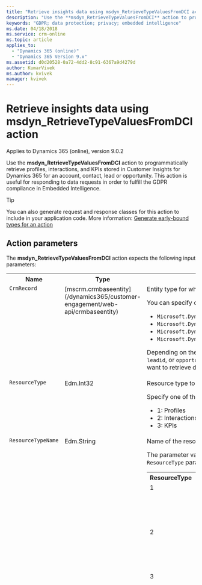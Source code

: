 ```yaml
---
title: "Retrieve insights data using msdyn_RetrieveTypeValuesFromDCI action (Dynamics 365 Customer Engagement) | Microsoft Docs  "
description: "Use the **msdyn_RetrieveTypeValuesFromDCI** action to programmatically retrieve profiles, interactions, and KPIs for an account, contact, lead or opportunity that is stored in Customer Insights for Dynamics 365"
keywords: "GDPR; data protection; privacy; embedded intelligence"
ms.date: 04/18/2018
ms.service: crm-online
ms.topic: article
applies_to:
  - "Dynamics 365 (online)"
  - "Dynamics 365 Version 9.x"
ms.assetid: d0d20528-0a72-4dd2-8c91-6367a9d4279d
author: KumarVivek
ms.author: kvivek
manager: kvivek
---
```


# Retrieve insights data using msdyn_RetrieveTypeValuesFromDCI action

Applies to Dynamics 365 (online), version 9.0.2

Use the **msdyn_RetrieveTypeValuesFromDCI** action to programmatically retrieve profiles, interactions, and KPIs stored in Customer Insights for Dynamics 365 for an account, contact, lead or opportunity. This action is useful for responding to data requests in order to fulfill the GDPR compliance in Embedded Intelligence.

> [!TIP]
> You can also generate request and response classes for this action to include in your application code. More information: [Generate early-bound types for an action](../../developer/create-own-actions.md#generate-early-bound-types-for-an-action)

## Action parameters

The **msdyn_RetrieveTypeValuesFromDCI** action expects the following input parameters:

<table>
<tr>
<th>Name</th>
<th>Type</th>
<th>Description</th>
</tr>
<tr>
<td valign="top"><code>CrmRecord</code></td>
<td valign="top">[mscrm.crmbaseentity](/dynamics365/customer-engagement/web-api/crmbaseentity)</td>
<td valign="top">Entity type for which you want to retrieve the data. Required.
<p>You can specify one of the following values:</p>
<ul>
<li><code>Microsoft.Dynamics.CRM.account</code></li>
<li><code>Microsoft.Dynamics.CRM.contact</code></li>
<li><code>Microsoft.Dynamics.CRM.lead</code></li>
<li><code>Microsoft.Dynamics.CRM.opportunity</code></li>
</ul>

<p>Depending on the specified entity type, you must specify <code>accountid</code>, 
<code>contactid</code>, <code>leadid</code>, or <code>opportunityid</code> as the second key to identify the entity record you want to retrieve data for. See [Example](#example) later in this topic.</p></td>
</tr>

<tr>
<td valign="top"><code>ResourceType</code></td>
<td valign="top">Edm.Int32</td>
<td valign="top">Resource type to retrieve. Required.
<p>Specify one of the following int values:
<ul>
<li>1: Profiles</li>
<li>2: Interactions</li>
<li>3: KPIs</li>

</ul></td>
</tr>
<tr>
<td valign="top"><code>ResourceTypeName</code></td>
<td valign="top">Edm.String</td>
<td>Name of the resource type. Required.
<p>The parameter value depends on the type of resource you specified in the <code>ResourceType</code> parameter.
<table>
<tr>
<th>ResourceType</th>
<th>Valid ResourceTypeName</th>
</tr>
<tr>
<td valign="top">1</td>
<td>
<ul>
<li>account</li>
<li>contact</li>
<li>lead</li>
<li>opportunity</li>
</ul></td>
</tr>
<tr>
<td valign="top">2</td>
<td>
<ul>
<li>email</li>
<li>appointment</li>
<li>phonecall</li>
<li>task</li>
</ul></td>
</tr>
<tr>
<td valign="top">3</td>
<td>
<ul>
<li>accountaveragefirstresponsetimebytheminminlifetime 
<li>accountaveragefirstresponsetimebythemlifetime 
<li>accountaveragefirstresponsetimebyusinminlifetime 
<li>accountaveragefirstresponsetimebyuslifetime 
<li>accounteffectiveemailsreceived 
<li>accountemailsreceived 
<li>accountemailsreceivedbyteam 
<li>accountemailsreceivedbyteamlifetime 
<li>accountemailsreceivedlifetime 
<li>accountemailssent 
<li>accountemailssentlifetime 
<li>accountemailstotal 
<li>accountfacetimewithcustomer 
<li>accountmeetingsdurationtotal 
<li>accountmeetingsreceived 
<li>accountmeetingsreceivedbyteam 
<li>accountmeetingsreceivedbyteamlifetime 
<li>accountmeetingsreceivedduration 
<li>accountmeetingsreceiveddurationbyteam 
<li>accountmeetingsreceiveddurationbyteamlifetime 
<li>accountmeetingsreceiveddurationlifetime 
<li>accountmeetingsreceivedlifetime 
<li>accountmeetingssent 
<li>accountmeetingssentduration 
<li>accountmeetingssentdurationlifetime 
<li>accountmeetingssentlifetime 
<li>accountmostcontacted 
<li>accountmostcontactedby 
<li>accountmostcontactedbynumberofemails 
<li>accountmostcontactedbynumberofmeetings 
<li>accountmostcontactedbynumberofphonecalls 
<li>accountmostcontactedbyviaappointment 
<li>accountmostcontactedbyviaemail 
<li>accountmostcontactedbyviaphonecall 
<li>accountmostcontactednumberofemails 
<li>accountmostcontactednumberofmeetings", "none"}, 
<li>accountmostcontactednumberofphonecalls 
<li>accountmostcontactedviaappointment 
<li>accountmostcontactedviaemail 
<li>accountmostcontactedviaphonecall 
<li>accountphonecalldurationtotal 
<li>accountphonecallsmade 
<li>accountphonecallsmadeduration 
<li>accountphonecallsmadedurationlifetime 
<li>accountphonecallsmadelifetime 
<li>accountphonecallsreceived 
<li>accountphonecallsreceivedbyteam 
<li>accountphonecallsreceivedbyteamlifetime 
<li>accountphonecallsreceivedduration 
<li>accountphonecallsreceiveddurationbyteam 
<li>accountphonecallsreceiveddurationbyteamlifetime 
<li>accountphonecallsreceiveddurationlifetime 
<li>accountphonecallsreceivedlifetime 
<li>accountresponseratebythemlifetime 
<li>accountresponseratebyuslifetime 
<li>accounttaskscompleted 
<li>accounttaskscompletedduration 
<li>accounttaskscompleteddurationlifetime 
<li>accounttimespentbyteam 
<li>attachmentopencountforaccount 
<li>attachmentopencountforcontact 
<li>attachmentopencountforlead 
<li>attachmentopencountforopportunity 
<li>attachmentopensforaccount 
<li>attachmentopensforcontact 
<li>attachmentopensforlead 
<li>attachmentopensforopportunity 
<li>contactaveragefirstresponsetimebytheminminlifetime 
<li>contactaveragefirstresponsetimebythemlifetime 
<li>contactaveragefirstresponsetimebyusinminlifetime 
<li>contactaveragefirstresponsetimebyuslifetime 
<li>contacteffectiveemailsreceived 
<li>contactemailsreceived 
<li>contactemailsreceivedbyteam 
<li>contactemailsreceivedbyteamlifetime 
<li>contactemailsreceivedlifetime 
<li>contactemailssent 
<li>contactemailssentlifetime 
<li>contactemailstotal 
<li>contactfacetimewithcustomer 
<li>contactmeetingsdurationtotal 
<li>contactmeetingsreceived 
<li>contactmeetingsreceivedbyteam 
<li>contactmeetingsreceivedbyteamlifetime 
<li>contactmeetingsreceivedduration 
<li>contactmeetingsreceiveddurationbyteam 
<li>contactmeetingsreceiveddurationbyteamlifetime 
<li>contactmeetingsreceiveddurationlifetime 
<li>contactmeetingsreceivedlifetime 
<li>contactmeetingssent 
<li>contactmeetingssentduration 
<li>contactmeetingssentdurationlifetime 
<li>contactmeetingssentlifetime 
<li>contactmostcontactedby 
<li>contactmostcontactedbynumberofemails 
<li>contactmostcontactedbynumberofmeetings 
<li>contactmostcontactedbynumberofphonecalls 
<li>contactmostcontactedbyviaappointment 
<li>contactmostcontactedbyviaemail 
<li>contactmostcontactedbyviaphonecall 
<li>contactphonecalldurationtotal 
<li>contactphonecallsmade 
<li>contactphonecallsmadeduration 
<li>contactphonecallsmadedurationlifetime 
<li>contactphonecallsmadelifetime 
<li>contactphonecallsreceived 
<li>contactphonecallsreceivedbyteam 
<li>contactphonecallsreceivedbyteamlifetime 
<li>contactphonecallsreceivedduration 
<li>contactphonecallsreceiveddurationbyteam 
<li>contactphonecallsreceiveddurationbyteamlifetime 
<li>contactphonecallsreceiveddurationlifetime 
<li>contactphonecallsreceivedlifetime 
<li>contactresponseratebythemlifetime 
<li>contactresponseratebyuslifetime 
<li>contacttaskscompleted 
<li>contacttaskscompletedduration 
<li>contacttaskscompleteddurationlifetime 
<li>contacttimespentbyteam 
<li>followedemailsforaccount 
<li>followedemailsforcontact 
<li>followedemailsforlead 
<li>followedemailsforopportunity 
<li>leadaveragefirstresponsetimebytheminminlifetime 
<li>leadaveragefirstresponsetimebythemlifetime 
<li>leadaveragefirstresponsetimebyusinminlifetime 
<li>leadaveragefirstresponsetimebyuslifetime 
<li>leadeffectiveemailsreceived 
<li>leademailsreceived 
<li>leademailsreceivedbyteam 
<li>leademailsreceivedbyteamlifetime 
<li>leademailsreceivedlifetime 
<li>leademailssent 
<li>leademailssentlifetime 
<li>leademailstotal 
<li>leadfacetimewithcustomer 
<li>leadmeetingsdurationtotal 
<li>leadmeetingsreceived 
<li>leadmeetingsreceivedbyteam 
<li>leadmeetingsreceivedbyteamlifetime 
<li>leadmeetingsreceivedduration 
<li>leadmeetingsreceiveddurationbyteam 
<li>leadmeetingsreceiveddurationbyteamlifetime 
<li>leadmeetingsreceiveddurationlifetime 
<li>leadmeetingsreceivedlifetime 
<li>leadmeetingssent 
<li>leadmeetingssentduration 
<li>leadmeetingssentdurationlifetime 
<li>leadmeetingssentlifetime 
<li>leadmostcontacted 
<li>leadmostcontactedby 
<li>leadmostcontactedbynumberofemails 
<li>leadmostcontactedbynumberofmeetings 
<li>leadmostcontactedbynumberofphonecalls 
<li>leadmostcontactedbyviaappointment 
<li>leadmostcontactedbyviaemail 
<li>leadmostcontactedbyviaphonecall 
<li>leadmostcontactednumberofemails 
<li>leadmostcontactednumberofmeetings 
<li>leadmostcontactednumberofphonecalls 
<li>leadmostcontactedviaappointment 
<li>leadmostcontactedviaemail 
<li>leadmostcontactedviaphonecall 
<li>leadphonecalldurationtotal 
<li>leadphonecallsmade 
<li>leadphonecallsmadeduration 
<li>leadphonecallsmadedurationlifetime 
<li>leadphonecallsmadelifetime 
<li>leadphonecallsreceived 
<li>leadphonecallsreceivedbyteam 
<li>leadphonecallsreceivedbyteamlifetime 
<li>leadphonecallsreceivedduration 
<li>leadphonecallsreceiveddurationbyteam 
<li>leadphonecallsreceiveddurationbyteamlifetime 
<li>leadphonecallsreceiveddurationlifetime 
<li>leadphonecallsreceivedlifetime 
<li>leadresponseratebythemlifetime 
<li>leadresponseratebyuslifetime 
<li>leadtaskscompleted 
<li>leadtaskscompletedduration 
<li>leadtaskscompleteddurationlifetime 
<li>leadtimespentbyteam 
<li>linksclickedcountforaccount 
<li>linksclickedcountforcontact 
<li>linksclickedcountforlead 
<li>linksclickedcountforopportunity 
<li>linksclickedforaccount 
<li>linksclickedforcontact 
<li>linksclickedforlead 
<li>linksclickedforopportunity 
<li>openedemailscountforaccount 
<li>openedemailscountforcontact 
<li>openedemailscountforlead 
<li>openedemailscountforopportunity 
<li>openedemailsforaccount 
<li>openedemailsforcontact 
<li>openedemailsforlead 
<li>openedemailsforopportunity 
<li>opportunityaveragefirstresponsetimebytheminminlifetime 
<li>opportunityaveragefirstresponsetimebythemlifetime 
<li>opportunityaveragefirstresponsetimebyusinminlifetime 
<li>opportunityaveragefirstresponsetimebyuslifetime 
<li>opportunityeffectiveemailsreceived 
<li>opportunityemailsreceived 
<li>opportunityemailsreceivedbyteam 
<li>opportunityemailsreceivedbyteamlifetime 
<li>opportunityemailsreceivedlifetime 
<li>opportunityemailssent 
<li>opportunityemailssentlifetime 
<li>opportunityemailstotal 
<li>opportunityfacetimewithcustomer 
<li>opportunitymeetingsdurationtotal 
<li>opportunitymeetingsreceived 
<li>opportunitymeetingsreceivedbyteam 
<li>opportunitymeetingsreceivedbyteamlifetime 
<li>opportunitymeetingsreceivedduration 
<li>opportunitymeetingsreceiveddurationbyteam 
<li>opportunitymeetingsreceiveddurationbyteamlifetime 
<li>opportunitymeetingsreceiveddurationlifetime 
<li>opportunitymeetingsreceivedlifetime 
<li>opportunitymeetingssent 
<li>opportunitymeetingssentduration 
<li>opportunitymeetingssentdurationlifetime 
<li>opportunitymeetingssentlifetime 
<li>opportunitymostcontacted 
<li>opportunitymostcontactedby 
<li>opportunitymostcontactedbynumberofemails 
<li>opportunitymostcontactedbynumberofmeetings 
<li>opportunitymostcontactedbynumberofphonecalls 
<li>opportunitymostcontactedbyviaappointment 
<li>opportunitymostcontactedbyviaemail 
<li>opportunitymostcontactedbyviaphonecall 
<li>opportunitymostcontactednumberofemails 
<li>opportunitymostcontactednumberofmeetings 
<li>opportunitymostcontactednumberofphonecalls 
<li>opportunitymostcontactedviaappointment 
<li>opportunitymostcontactedviaemail 
<li>opportunitymostcontactedviaphonecall 
<li>opportunityphonecalldurationtotal 
<li>opportunityphonecallsmade 
<li>opportunityphonecallsmadeduration 
<li>opportunityphonecallsmadedurationlifetime 
<li>opportunityphonecallsmadelifetime 
<li>opportunityphonecallsreceived 
<li>opportunityphonecallsreceivedbyteam 
<li>opportunityphonecallsreceivedbyteamlifetime 
<li>opportunityphonecallsreceivedduration 
<li>opportunityphonecallsreceiveddurationbyteam 
<li>opportunityphonecallsreceiveddurationbyteamlifetime 
<li>opportunityphonecallsreceiveddurationlifetime 
<li>opportunityphonecallsreceivedlifetime 
<li>opportunityresponseratebythemlifetime 
<li>opportunityresponseratebyuslifetime 
<li>opportunitytaskscompleted 
<li>opportunitytaskscompletedduration 
<li>opportunitytaskscompleteddurationlifetime 
<li>opportunitytimespentbyteam 
</ul></td>
</tr>
</table>
</td>
</tr>
<tr>
<td valign="top"><code>StartDate</code></td>
<td valign="top">Edm.DateTimeOffset</td>
<td>Date and time from which you want to retrieve the data. Optional.
</td>
</tr>

<tr>
<td valign="top"><code>EndDate</code></td>
<td valign="top">Edm.DateTimeOffset</td>
<td>Date and time until which you want to retrieve the data. Optional.
<p>If you don't specify a value for this parameter, current date and time is passed by default.</td>
</tr>
</table>

## Action return type

The **msdyn_RetrieveTypeValuesFromDCI** action returns the following value:

<table>
<tr>
<th>Name</th>
<th>Type</th>
<th>Description</th>
</tr>
<tr>
<td><code>msdyn_RetrieveTypeValuesFromDCIResponse</code></td>
<td><a href="/dynamics365/customer-engagement/developer/webapi/web-api-types-operations#complex-types">ComplexType</a> </td>
<td>Contains the response from the <b>msdyn_RetrieveTypeValuesFromDCI</b> action. It contains the following property that contain the structured data of the type:
<table>
<tr>
<th>Name</th>
<th>Type</th>
<th>Description</th>
<tr>
<td><code>ResponseValues</code></td>
<td>Edm.String</td>
<td>List of data as an escaped JSON array.</td>
</tr>
</table>
</table>

## Example

**Request**

```http
POST [Organization URI]/api/data/v9.0/msdyn_RetrieveTypeValuesFromDCI  
{
  "CrmRecord": {
    "@odata.type": "Microsoft.Dynamics.CRM.account",
    "accountid": "bf1b1e9a-6e28-e811-a94e-000d3a365e68"
  },
  "ResourceType": "3",
  "ResourceTypeName": "accountEmailsreceived",
  "StartDate": "2018-03-11T17:11:04Z",
  "EndDate": "2018-03-15T17:11:05Z"
}
```

**Response**

The response contains a JSON object with a `ResponseValues` property containing the list of data stored in Customer Insights for Dynamics 365.

```http
HTTP/1.1 200 OK  
Content-Type: application/json; odata.metadata=minimal  
OData-Version: 4.0

{
  "@odata.context": "[Organization URI]/api/data/v9.0/$metadata#Microsoft.Dynamics.CRM.msdyn_RetrieveTypeValuesFromDCIResponse",
  "ResponseValues": "[{\"Timestamp\":\"2018-03-15T00:00:00Z\",\"Value\":448.000000000,\"CalculationTime\":\"2018-03-29T17:00:00Z\",\"CountValue\":448,\"MinValue\":0.000000000,\"MaxValue\":0.000000000,\"SumValue\":0.000000000,\"AverageValue\":1.000000000,\"FiscalQuarter\":\"Q2-2018\",\"CalendarQuarter\":\"Q1-2018\",\"FiscalYear\":\"2018-2019\",\"CalendarYear\":\"2018\",\"applicableaccounts\":\"bf1b1e9a-6e28-e811-a94e-000d3a365e68\"}]"
}
```

### See also

[Embedded Intelligence and GDPR](embedded-intelligence-gdpr.md)